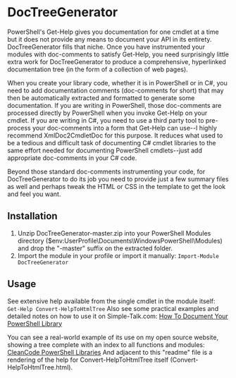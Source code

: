 DocTreeGenerator
=======

PowerShell's Get-Help gives you documentation for one cmdlet at a time but it does not provide any means to document your API in its entirety.
DocTreeGenerator fills that niche.
Once you have instrumented your modules with doc-comments to satisfy Get-Help,
you need surprisingly little extra work for DocTreeGenerator
to produce a comprehensive, hyperlinked documentation tree (in the form of a collection of web pages).

When you create your library code, whether it is in PowerShell or in C#, you need
to add documentation comments (doc-comments for short)
that may then be automatically extracted and formatted to generate some documentation.
If you are writing in PowerShell, those doc-comments are processed directly
by PowerShell when you invoke Get-Help on your cmdlet.
If you are writing in C#, you need to use a third party tool to pre-process
your doc-comments into a form that Get-Help can use--I highly recommend
XmlDoc2CmdletDoc for this purpose.
It reduces what used to be a tedious and difficult task of documenting C# cmdlet
libraries to the same effort needed for documenting PowerShell cmdlets--just
add appropriate doc-comments in your C# code.

Beyond those standard doc-comments instrumenting your code, for DocTreeGenerator
to do its job you need to provide just a few summary files as well
and perhaps tweak the HTML or CSS in the template to get the look and feel you want.


Installation
----------
1. Unzip DocTreeGenerator-master.zip into your PowerShell Modules directory ($env:UserProfile\Documents\WindowsPowerShell\Modules) and drop the "-master" suffix on the extracted folder.
2. Import the module in your profile or import it manually: `Import-Module DocTreeGenerator`

Usage
----------
See extensive help available from the single cmdlet in the module itself: `Get-Help Convert-HelpToHtmlTree`
Also see some practical examples and detailed notes on how to use it
on Simple-Talk.com: [How To Document Your PowerShell Library](https://www.simple-talk.com/sysadmin/powershell/how-to-document-your-powershell-library/)

You can see a real-world example of its use on my open source website, showing a tree complete with an index to all functions and modules:
[CleanCode PowerShell Libraries](http://cleancode.sourceforge.net/api/powershell/)
And adjacent to this "readme" file is a rendering of the help for Convert-HelpToHtmlTree itself (Convert-HelpToHtmlTree.html).

